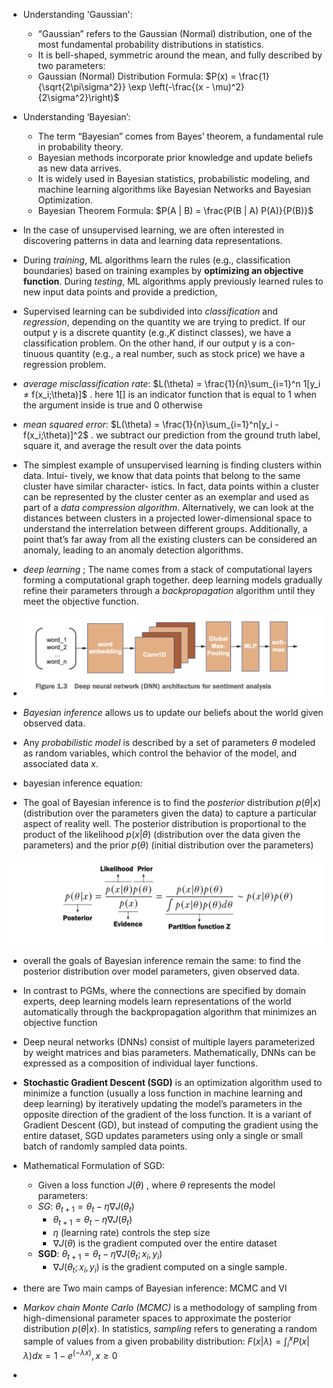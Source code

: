 - Understanding 'Gaussian':
  - “Gaussian” refers to the Gaussian (Normal) distribution, one of the most fundamental probability distributions in statistics.
  - It is bell-shaped, symmetric around the mean, and fully described by two parameters:
  - Gaussian (Normal) Distribution Formula: $P(x) = \frac{1}{\sqrt{2\pi\sigma^2}} \exp \left(-\frac{(x - \mu)^2}{2\sigma^2}\right)$

- Understanding ‘Bayesian’:
  - The term “Bayesian” comes from Bayes’ theorem, a fundamental rule in probability theory.
  - Bayesian methods incorporate prior knowledge and update beliefs as new data arrives.
  - It is widely used in Bayesian statistics, probabilistic modeling, and machine learning algorithms like Bayesian Networks and Bayesian Optimization.
  - Bayesian Theorem Formula: $P(A | B) = \frac{P(B | A) P(A)}{P(B)}$

- In the case of unsupervised learning, we are
often interested in discovering patterns in data and learning data representations.

- During *training*, ML algorithms learn the rules (e.g., classification boundaries) based on
training examples by **optimizing an objective function**. During *testing*, ML algorithms
apply previously learned rules to new input data points and provide a prediction,

- Supervised learning can be subdivided into *classification* and *regression*, depending on
the quantity we are trying to predict. If our output y is a discrete quantity (e.g.,*K* distinct
classes), we have a classification problem. On the other hand, if our output y is a con-
tinuous quantity (e.g., a real number, such as stock price) we have a regression problem.

- *average misclassification rate*: $L(\theta) = \frac{1}{n}\sum_{i=1}^n 1[y_i ≠ f(x_i;\theta)]$
. here $1[]$ is an indicator function that is equal to 1 when the argument inside is true
and 0 otherwise

- *mean squared error*: $L(\theta) = \frac{1}{n}\sum_{i=1}^n[y_i - f(x_i;\theta)]^2$ . we subtract our prediction from the ground truth label, square it, and average the result over the data points

- The simplest example of unsupervised learning is finding clusters within data. Intui-
tively, we know that data points that belong to the same cluster have similar character-
istics. In fact, data points within a cluster can be represented by the cluster center as
an exemplar and used as part of a *data compression algorithm*. Alternatively, we can
look at the distances between clusters in a projected lower-dimensional space to
understand the interrelation between different groups. Additionally, a point that’s far
away from all the existing clusters can be considered an anomaly, leading to an anomaly detection
algorithms.

- *deep learning* ; The name comes from a stack of computational layers forming a computational graph
together. deep learning models gradually refine their parameters through a *backpropagation* algorithm until they meet the objective function.

- <img src=images/dnn.png>

- *Bayesian inference* allows us to update our beliefs about the world given observed data.

- Any *probabilistic model* is described by a set of
parameters $\theta$ modeled as random variables, which control the behavior of the model,
and associated data *x*.

- bayesian inference equation:
- The goal of Bayesian inference is to find the *posterior* distribution $p(\theta |x)$ (distribution over the parameters given the data) to capture a particular aspect of reality well.
The posterior distribution is proportional to the product of the likelihood $p(x|\theta)$ (distribution over the data given the parameters) and the prior $p(\theta)$ (initial distribution over the parameters)
<img src=images/bayesian-inference-equation.png>

- overall the goals of Bayesian inference remain the same: to find the posterior distribution over model parameters, given observed data.

- In contrast to PGMs, where the connections are specified by
domain experts, deep learning models learn representations of the world automatically
through the backpropagation algorithm that minimizes an objective function

- Deep neural networks (DNNs) consist of multiple layers parameterized by weight matrices
and bias parameters. Mathematically, DNNs can be expressed as a composition of
individual layer functions.

- **Stochastic Gradient Descent (SGD)** is an optimization algorithm used to minimize a function (usually a loss function in machine learning and deep learning) by iteratively updating the model’s parameters in the opposite direction of the gradient of the loss function. It is a variant of Gradient Descent (GD), but instead of computing the gradient using the entire dataset, SGD updates parameters using only a single or small batch of randomly sampled data points.

- Mathematical Formulation of SGD:

    - Given a loss function  $J(\theta)$ , where  $\theta$  represents the model parameters:
    - *SG*: $\theta_{t+1} = \theta_t - \eta \nabla J(\theta_t)$
        - $\theta_{t+1} = \theta_t - \eta \nabla J(\theta_t)$
        - $\eta$  (learning rate) controls the step size
        - $\nabla J(\theta)$ is the gradient computed over the entire dataset
    - **SGD**: $\theta_{t+1} = \theta_t - \eta \nabla J(\theta_t; x_i, y_i)$
        -  $\nabla J(\theta_t; x_i, y_i)$ is the gradient computed on a single sample.

- there are Two main camps of Bayesian inference: MCMC and VI

- *Markov chain Monte Carlo (MCMC)* is a methodology of sampling from high-dimensional
parameter spaces to approximate the posterior distribution $p(\theta|x)$. In statistics, *sampling*
refers to generating a random sample of values from a given probability distribution: $F(x|\lambda) = \int_{i}^{x}P(x | \lambda) dx = 1 - e^{(-\lambda x)}, x \ge 0$

- 



















